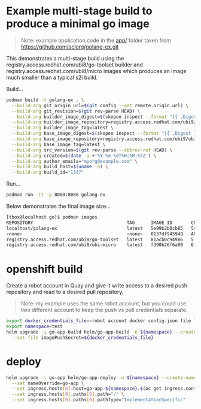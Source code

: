 # Example multi-stage build to produce a minimal go image

> Note: example application code in the [app/](./app/) folder taken from <https://github.com/sclorg/golang-ex.git>

This demonstrates a multi-stage build using the registry.access.redhat.com/ubi8/go-toolset builder and registry.access.redhat.com/ubi8/micro images which produces an image much smaller than a typical s2i build.

Build...

```sh
podman build -t golang-ex . \
  --build-arg git_origin_url=$(git config --get remote.origin.url) \
  --build-arg git_revision=$(git rev-parse HEAD) \
  --build-arg builder_image_digest=$(skopeo inspect --format "{{ .Digest }}" docker://registry.access.redhat.com/ubi9/go-toolset:latest) \
  --build-arg builder_image_repository=registry.access.redhat.com/ubi9/go-toolset \
  --build-arg builder_image_tag=latest \
  --build-arg base_image_digest=$(skopeo inspect --format "{{ .Digest }}" docker://registry.access.redhat.com/ubi9/ubi-micro:latest) \
  --build-arg base_image_repository=registry.access.redhat.com/ubi9/ubi-micro \
  --build-arg base_image_tag=latest \
  --build-arg src_version=$(git rev-parse --abbrev-ref HEAD) \
  --build-arg created=$(date -u +'%Y-%m-%dT%H:%M:%SZ') \
  --build-arg author_emails="myorg@example.com" \
  --build-arg build_host=$(uname -n) \
  --build-arg build_id="1337" 
```

Run...

```sh
podman run -it -p 8080:8080 golang-ex
```

Below demonstrates the final image size...

```sh
[tbox@localhost go]$ podman images
REPOSITORY                                   TAG      IMAGE ID       CREATED              SIZE
localhost/golang-ex                          latest   5e99b2b0cb85   54 seconds ago       52.7 MB
<none>                                       <none>   0137df945940   About a minute ago   1.12 GB
registry.access.redhat.com/ubi8/go-toolset   latest   81acb0c94986   5 weeks ago          1.11 GB
registry.access.redhat.com/ubi8/ubi-micro    latest   f390b26f6a00   6 weeks ago          39.1 MB
```

# openshift build

Create a robot account in Quay and give it write access to a desired push repository and read to a desired pull repository.

> Note: my example uses the same robot account, but you could use two different account to keep the push vs pull credentials separate.

```sh
export docker_credentials_file=<robot account docker config.json file location>
export namespace=test
helm upgrade -i go-app-build helm/go-app-build -n ${namespace} --create-namespace \
  --set-file imagePushSecret=${docker_credentials_file} 
```

# deploy

```sh
helm upgrade -i go-app helm/go-app-deploy -n ${namespace} --create-namespace \
  --set nameOverride=go-app \
  --set ingress.hosts[0].host=go-app-${namespace}.$(oc get ingress.config.openshift.io cluster -o jsonpath={.spec.domain}) \
  --set ingress.hosts[0].paths[0].path="/" \
  --set ingress.hosts[0].paths[0].pathType="ImplementationSpecific"
```
